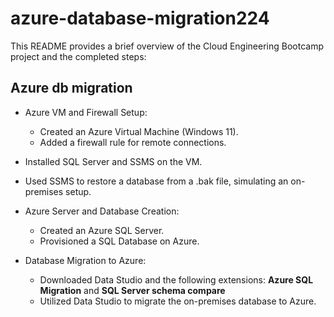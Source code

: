# azure-database-migration224

This README provides a brief overview of the Cloud Engineering Bootcamp project and the completed steps:

## Azure db migration

* Azure VM and Firewall Setup:
  - Created an Azure Virtual Machine (Windows 11).
  - Added a firewall rule for remote connections.
  
* Installed SQL Server and SSMS on the VM.

* Used SSMS to restore a database from a .bak file, simulating an on-premises setup.

* Azure Server and Database Creation:
  - Created an Azure SQL Server.
  - Provisioned a SQL Database on Azure.

* Database Migration to Azure:
  - Downloaded Data Studio and the following extensions: **Azure SQL Migration** and **SQL Server schema compare** 
  - Utilized Data Studio to migrate the on-premises database to Azure.
    


